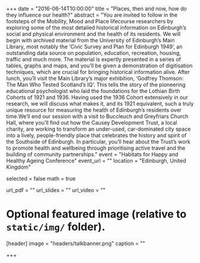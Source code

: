 +++
date = "2016-06-14T10:00:00"
title = "Places, then and now, how do they influence our health?"
abstract = "You are invited to follow in the footsteps of the Mobility, Mood and Place lifecourse researchers by exploring some of the most detailed historical information on Edinburgh’s social and physical environment and the health of its residents. We will begin with archived material from the University of Edinburgh’s Main Library, most notably the ‘Civic Survey and Plan for Edinburgh 1949’, an outstanding data source on population, education, recreation, housing, traffic and much more. The material is expertly presented in a series of tables, graphs and maps, and you’ll be given a demonstration of digitisation techniques, which are crucial for bringing historical information alive. After lunch, you’ll visit the Main Library’s major exhibition, ‘Godfrey Thomson: The Man Who Tested Scotland’s IQ’. This tells the story of the pioneering educational psychologist who laid the foundations for the Lothian Birth Cohorts of 1921 and 1936. Having used the 1936 Cohort extensively in our research, we will discuss what makes it, and its 1921 equivalent, such a truly unique resource for measuring the health of Edinburgh’s residents over time.We’ll end our session with a visit to Buccleuch and Greyfriars Church Hall, where you’ll find out how the Causey Development Trust, a local charity, are working to transform an under-used, car-dominated city space into a lively, people-friendly place that celebrates the history and spirit of the Southside of Edinburgh. In particular, you’ll hear about the Trust’s work to promote health and wellbeing through prioritising active travel and the building of community partnerships."
event = "Habitats for Happy and Healthy Ageing Conference"
event_url = ""
location = "Edinburgh, United Kingdom"

selected = false
math = true

url_pdf = ""
url_slides = ""
url_video = ""

# Optional featured image (relative to `static/img/` folder).
[header]
image = "headers/talkbanner.png"
caption = ""

+++
